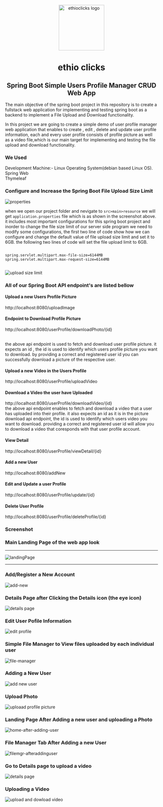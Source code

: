 <p align="center">
  <a href="https://ethioclicks.com" rel="noopener" target="_blank"><img width="150" src="https://avatars.githubusercontent.com/u/84285742?v=4" alt="ethioclicks logo"></a>
</p>
<h1 align="center">ethio clicks</h1>
<h2 align="center"> Spring Boot Simple Users Profile Manager CRUD Web App </h2>

The main objective of the spring boot project in this repository is to create a fullstack web application for implementing and testing spring boot as a backend to implement a File Upload and Download functionality. 

In this project we are going to create a simple demo of user profile manager web application that enables to create , edit , delete and update user profile information, each and every user profile consists of profile picture as well as a video file,which is our main target for implementing and testing the file upload and download functionality.


### We Used

Development Machine:- Linux Operating System(debian based Linux OS). <br />
Spring Web <br />
Thymeleaf <br />

### 

### Configure and Increase the Spring Boot File Upload Size Limit

![properties](https://user-images.githubusercontent.com/88676535/166115921-bbde902c-415c-40ed-ae3f-29b891c23676.png)

when we open our project folder and nevigate to `src>main>resource` we will get `application.properties` file which is as shown in the screenshot above. it includes most important configurations for this spring boot project and inorder to change the file size limit of our server side program we need to modify some configurations, the first two line of code show how we can configure and change the default value of file upload size limit and set it to 6GB. the following two lines of code will set the file upload limit to 6GB.

```

spring.servlet.multipart.max-file-size=6144MB
spring.servlet.multipart.max-request-size=6144MB


```

![upload size limit](https://user-images.githubusercontent.com/88676535/166115837-fc89059d-1c63-4720-8f05-210fce6b4470.png)


### All of our Spring Boot API endpoint's are listed bellow


#### Upload a new Users Profile Picture
http://localhost:8080/uploadImage

#### Endpoint to Download Profile Picture 
http://localhost:8080/userProfile/downloadPhoto/{id}

<br />
the above api endpoint is used to fetch and download user profile picture. it expects an id , the id is used to identify which users profile picture you want to download. by providing a correct and registered user id you can successfully download a picture of  the respective user. 


#### Upload a new Video in the Users Profile
http://localhost:8080/userProfile/uploadVideo

#### Download a Video the user have Uploaded
http://localhost:8080/userProfile/downloadVideo/{id}
<br />
the above api endpoint enables to fetch and download a video that a user has uploaded into their profile. it also expects an id as it is in the picture download api endpoint, the id is used to identify which users video you want to download. providing a correct and registered user id will allow you to download a video that coresponds with that user profile account.

#### View Detail
http://localhost:8080/userProfile/viewDetail/{id}

#### Add a new User
http://localhost:8080/addNew

#### Edit and Update a user Profile
http://localhost:8080/userProfile/update/{id}

#### Delete User Profile
http://localhost:8080/userProfile/deleteProfile/{id}


### Screenshot
### Main Landing Page of the web app look

<hr>

![landingPage](https://user-images.githubusercontent.com/88676535/165318743-04a5a50f-36d4-4abd-becd-73446dd2a920.png)

<hr>

### Add/Register a New Account

![add-new](https://user-images.githubusercontent.com/88676535/165318780-54981fac-eb54-4796-adee-1a9caac30341.png)

### Details Page after Clicking the Details icon (the eye icon) 
![details page](https://user-images.githubusercontent.com/88676535/165319032-52566eca-8912-4d7b-9502-4a50d60924d9.png)

### Edit User Pofile Information
![edit profile](https://user-images.githubusercontent.com/88676535/165319071-ecdf8117-755f-49d8-90a3-8958b1fb3db1.png)


### Simple File Manager to View files uploaded by each individual user
![file-manager](https://user-images.githubusercontent.com/88676535/165319116-cad1c83f-1a8d-4e0d-94c1-fa80e24b2d7b.png)

### Adding a New User 
![add new user](https://user-images.githubusercontent.com/88676535/165318865-ece777f4-fed7-46a3-aee8-1c719a7ec9a9.png)

### Upload Photo 
![uploaad profile picture](https://user-images.githubusercontent.com/88676535/165319172-d8a55af3-0650-4e4d-8f6e-101f7cbd9ab4.png)

### Landing Page After Adding a new user and uploading a Photo
![home-after-adding-user](https://user-images.githubusercontent.com/88676535/165318708-e4090f70-a457-489a-b53e-893410e09504.png)

### File Manager Tab After Adding a new User 
![filemgr-afteraddinguser](https://user-images.githubusercontent.com/88676535/165319143-7e9c7605-6e2a-48b3-9ab7-4dabd0526ea4.png)

### Go to Details page to upload a video
![details page](https://user-images.githubusercontent.com/88676535/165319032-52566eca-8912-4d7b-9502-4a50d60924d9.png)

### Uploading a Video
![upload and dowload video](https://user-images.githubusercontent.com/88676535/165319202-a2720c4d-be60-4347-b3f4-bed1d9db9c4f.png)
